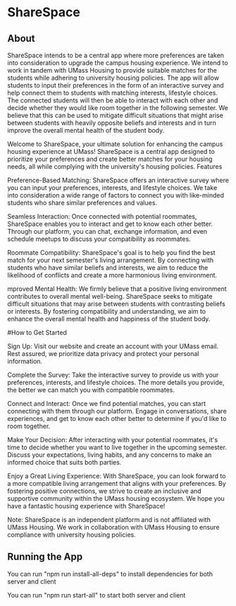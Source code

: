 # ShareSpace
## About
ShareSpace intends to be a  central  app  where  more  preferences are taken into consideration to upgrade the campus housing experience. We intend to work in tandem with UMass Housing to provide suitable matches for the students while adhering to university housing policies. The app will allow students to input their preferences in the form of an interactive survey and help connect them to students with matching interests, lifestyle choices. The connected students will then be able to interact with each other and decide whether they would like room together in the following semester. We believe that this can be used to mitigate difficult situations that might arise between students with heavily opposite beliefs and interests and in turn improve the overall mental health of the student body.

Welcome to ShareSpace, your ultimate solution for enhancing the campus housing experience at UMass! ShareSpace is a central app designed to prioritize your preferences and create better matches for your housing needs, all while complying with the university's housing policies.
Features

Preference-Based Matching: ShareSpace offers an interactive survey where you can input your preferences, interests, and lifestyle choices. We take into consideration a wide range of factors to connect you with like-minded students who share similar preferences and values.

Seamless Interaction: Once connected with potential roommates, ShareSpace enables you to interact and get to know each other better. Through our platform, you can chat, exchange information, and even schedule meetups to discuss your compatibility as roommates.

Roommate Compatibility: ShareSpace's goal is to help you find the best match for your next semester's living arrangement. By connecting with students who have similar beliefs and interests, we aim to reduce the likelihood of conflicts and create a more harmonious living environment.

mproved Mental Health: We firmly believe that a positive living environment contributes to overall mental well-being. ShareSpace seeks to mitigate difficult situations that may arise between students with contrasting beliefs or interests. By fostering compatibility and understanding, we aim to enhance the overall mental health and happiness of the student body.

#How to Get Started

Sign Up: Visit our website and create an account with your UMass email. Rest assured, we prioritize data privacy and protect your personal information.

Complete the Survey: Take the interactive survey to provide us with your preferences, interests, and lifestyle choices. The more details you provide, the better we can match you with compatible roommates.

Connect and Interact: Once we find potential matches, you can start connecting with them through our platform. Engage in conversations, share experiences, and get to know each other better to determine if you'd like to room together.

Make Your Decision: After interacting with your potential roommates, it's time to decide whether you want to live together in the upcoming semester. Discuss your expectations, living habits, and any concerns to make an informed choice that suits both parties.

Enjoy a Great Living Experience: With ShareSpace, you can look forward to a more compatible living arrangement that aligns with your preferences. By fostering positive connections, we strive to create an inclusive and supportive community within the UMass housing ecosystem. We hope you have a fantastic housing experience with ShareSpace!

Note: ShareSpace is an independent platform and is not affiliated with UMass Housing. We work in collaboration with UMass Housing to ensure compliance with university housing policies.

## Running the App

You can run "npm run install-all-deps" to install dependencies for both server and client

You can run "npm run start-all" to start both server and client
